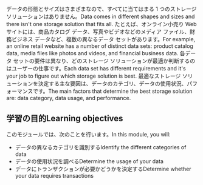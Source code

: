 <span data-ttu-id="ac3a1-101">データの形態とサイズはさまざまなので、すべてに当てはまる 1 つのストレージ ソリューションはありません。</span><span class="sxs-lookup"><span data-stu-id="ac3a1-101">Data comes in different shapes and sizes and there isn't one storage solution that fits all.</span></span> <span data-ttu-id="ac3a1-102">たとえば、オンライン小売り Web サイトには、商品カタログ データ、写真やビデオなどのメディア ファイル、財務ビジネス データなど、複数の異なるデータ セットがあります。</span><span class="sxs-lookup"><span data-stu-id="ac3a1-102">For example, an online retail website has a number of distinct data sets: product catalog data, media files like photos and videos, and financial business data.</span></span> <span data-ttu-id="ac3a1-103">各データ セットの要件は異なり、どのストレージ ソリューションが最適か判断するのはユーザーの仕事です。</span><span class="sxs-lookup"><span data-stu-id="ac3a1-103">Each data set has different requirements and it's your job to figure out which storage solution is best.</span></span> <span data-ttu-id="ac3a1-104">最適なストレージ ソリューションを決定する主な要因は、データのカテゴリ、データの使用状況、パフォーマンスです。</span><span class="sxs-lookup"><span data-stu-id="ac3a1-104">The main factors that determine the best storage solution are: data category, data usage, and performance.</span></span>

## <a name="learning-objectives"></a><span data-ttu-id="ac3a1-105">学習の目的</span><span class="sxs-lookup"><span data-stu-id="ac3a1-105">Learning objectives</span></span>
<span data-ttu-id="ac3a1-106">このモジュールでは、次のことを行います。</span><span class="sxs-lookup"><span data-stu-id="ac3a1-106">In this module, you will:</span></span>

- <span data-ttu-id="ac3a1-107">データの異なるカテゴリを識別する</span><span class="sxs-lookup"><span data-stu-id="ac3a1-107">Identify the different categories of data</span></span>
- <span data-ttu-id="ac3a1-108">データの使用状況を調べる</span><span class="sxs-lookup"><span data-stu-id="ac3a1-108">Determine the usage of your data</span></span>
- <span data-ttu-id="ac3a1-109">データにトランザクションが必要かどうかを決定する</span><span class="sxs-lookup"><span data-stu-id="ac3a1-109">Determine whether your data requires transactions</span></span> 
